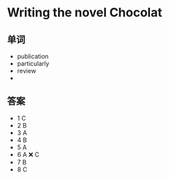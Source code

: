 # Writing the novel Chocolat

## 单词
- publication
- particularly
- review
- 

## 答案
- 1 C
- 2 B
- 3 A
- 4 B
- 5 A
- 6 A ❌ C
- 7 B
- 8 C
